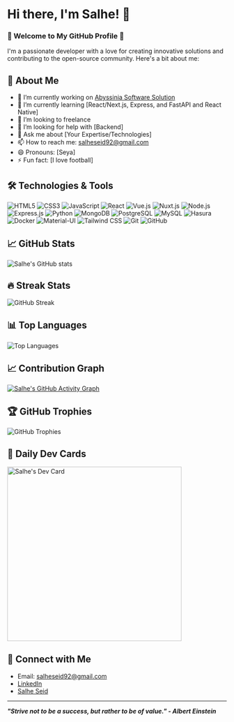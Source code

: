 # Hi there, I'm Salhe! 👋

### 🌟 Welcome to My GitHub Profile 🌟

I'm a passionate developer with a love for creating innovative solutions and contributing to the open-source community. Here's a bit about me:

## 🚀 About Me

- 🔭 I’m currently working on [Abyssinia Software Solution](link-to-your-project)
- 🌱 I’m currently learning [React/Next.js, Express, and FastAPI and React Native]
- 👯 I’m looking to freelance
- 🤔 I’m looking for help with [Backend]
- 💬 Ask me about [Your Expertise/Technologies]
- 📫 How to reach me: [salheseid92@gmail.com](mailto:salheseid92@gmail.com)
- 😄 Pronouns: [Seya]
- ⚡ Fun fact: [I love football]

## 🛠️ Technologies & Tools

![HTML5](https://img.shields.io/badge/-HTML5-E34F26?style=flat&logo=html5&logoColor=white)
![CSS3](https://img.shields.io/badge/-CSS3-1572B6?style=flat&logo=css3)
![JavaScript](https://img.shields.io/badge/-JavaScript-F7DF1E?style=flat&logo=javascript&logoColor=black)
![React](https://img.shields.io/badge/-React-61DAFB?style=flat&logo=react&logoColor=black)
![Vue.js](https://img.shields.io/badge/-Vue.js-4FC08D?style=flat&logo=vue.js&logoColor=white)
![Nuxt.js](https://img.shields.io/badge/-Nuxt.js-00C58E?style=flat&logo=nuxt.js&logoColor=white)
![Node.js](https://img.shields.io/badge/-Node.js-339933?style=flat&logo=node.js&logoColor=white)
![Express.js](https://img.shields.io/badge/-Express.js-000000?style=flat&logo=express&logoColor=white)
![Python](https://img.shields.io/badge/-Python-3776AB?style=flat&logo=python&logoColor=white)
![MongoDB](https://img.shields.io/badge/-MongoDB-47A248?style=flat&logo=mongodb&logoColor=white)
![PostgreSQL](https://img.shields.io/badge/-PostgreSQL-336791?style=flat&logo=postgresql&logoColor=white)
![MySQL](https://img.shields.io/badge/-MySQL-4479A1?style=flat&logo=mysql&logoColor=white)
![Hasura](https://img.shields.io/badge/-Hasura-1EB4D4?style=flat&logo=hasura&logoColor=white)
![Docker](https://img.shields.io/badge/-Docker-2496ED?style=flat&logo=docker&logoColor=white)
![Material-UI](https://img.shields.io/badge/-MaterialUI-0081CB?style=flat&logo=material-ui&logoColor=white)
![Tailwind CSS](https://img.shields.io/badge/-TailwindCSS-38B2AC?style=flat&logo=tailwind-css&logoColor=white)
![Git](https://img.shields.io/badge/-Git-F05032?style=flat&logo=git&logoColor=white)
![GitHub](https://img.shields.io/badge/-GitHub-181717?style=flat&logo=github)

## 📈 GitHub Stats

![Salhe's GitHub stats](https://github-readme-stats.vercel.app/api?username=salhe123&show_icons=true&theme=radical)

## 🔥 Streak Stats

![GitHub Streak](https://github-readme-streak-stats.herokuapp.com/?user=salhe123&theme=radical)

## 📊 Top Languages

![Top Languages](https://github-readme-stats.vercel.app/api/top-langs/?username=salhe123&layout=compact&theme=radical)

## 📈 Contribution Graph

[![Salhe's GitHub Activity Graph](https://activity-graph.herokuapp.com/graph?username=salhe123&theme=rogue)](https://github.com/ashutosh00710/github-readme-activity-graph)

## 🏆 GitHub Trophies

![GitHub Trophies](https://github-profile-trophy.vercel.app/?username=salhe123&theme=radical)

## 📆 Daily Dev Cards

<a href="https://app.daily.dev/salhe123"><img src="https://api.daily.dev/devcards/0a1b2c3d4e5f6a7b8c9d0e1f2a3b4c5d6e7f8g9h.svg" width="400" alt="Salhe's Dev Card"/></a>

## 🔗 Connect with Me

- Email: [salheseid92@gmail.com](mailto:salheseid92@gmail.com)
- [LinkedIn](https://www.linkedin.com/in/salhe-seid-9a231b284)
- [Salhe Seid](https://www.yourwebsite.com)

---

_**"Strive not to be a success, but rather to be of value." - Albert Einstein**_
